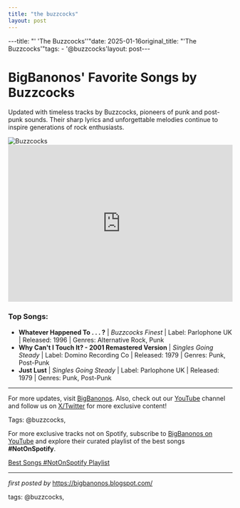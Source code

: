 ```yaml
---
title: "the buzzcocks"
layout: post
---
```

---title: "' 'The Buzzcocks''"date: 2025-01-16original_title: "'The Buzzcocks'"tags:  - '@buzzcocks'layout: post---<!-- Title of the Post --><h1>BigBanonos' Favorite Songs by Buzzcocks</h1> <!-- Introductory Text --><p>Updated with timeless tracks by Buzzcocks, pioneers of punk and post-punk sounds. Their sharp lyrics and unforgettable melodies continue to inspire generations of rock enthusiasts.</p> <!-- Featured Image --><div> <img src="https://i.scdn.co/image/ab67616100005174694abbe7669a250140e988bf" alt="Buzzcocks"></div> <!-- Spotify Playlist Embed --><div> <iframe src="https://open.spotify.com/embed/playlist/3KWok36qQUqPDTfgEEsMJM?utm_source=generator" width="100%" height="352" frameborder="0" allowfullscreen="" allow="autoplay; clipboard-write; encrypted-media; fullscreen; picture-in-picture" loading="lazy"></iframe></div> <!-- Song Information --><h3>Top Songs:</h3><ul> <li><strong>Whatever Happened To . . . ?</strong> | <em>Buzzcocks Finest</em> | Label: Parlophone UK | Released: 1996 | Genres: Alternative Rock, Punk</li> <li><strong>Why Can't I Touch It? - 2001 Remastered Version</strong> | <em>Singles Going Steady</em> | Label: Domino Recording Co | Released: 1979 | Genres: Punk, Post-Punk</li> <li><strong>Just Lust</strong> | <em>Singles Going Steady</em> | Label: Parlophone UK | Released: 1979 | Genres: Punk, Post-Punk</li></ul> <!-- Footer Links --><hr /><p>For more updates, visit <a href="https://bigbanonos.blogspot.com/" target="_blank">BigBanonos</a>. Also, check out our <a href="https://www.youtube.com/@BigBanonos" target="_blank">YouTube</a> channel and follow us on <a href="https://x.com/bigbanonos" target="_blank">X/Twitter</a> for more exclusive content!</p> <!-- Tags --><p>Tags: @buzzcocks,</p><!--Subscribe and Playlist Links--><div>    <p>For more exclusive tracks not on Spotify, subscribe to <a href="https://www.youtube.com/@BigBanonos" target="_blank">BigBanonos on YouTube</a> and explore their curated playlist of the best songs <strong>#NotOnSpotify</strong>.</p>    <p><a href="https://www.youtube.com/playlist?list=PLtuNtuTatqI0kFahUCbtbfenC_ET5O_tr" target="_blank">Best Songs #NotOnSpotify Playlist<br /></a></p></div><hr /><p><em>first posted by</em> <a href="https://bigbanonos.blogspot.com/" rel="noopener" target="_new">https://bigbanonos.blogspot.com/</a></p><p>tags: @buzzcocks,</p>
